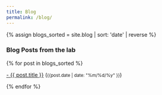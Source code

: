 ```yaml
---
title: Blog
permalink: /blog/
---
```


{% assign blogs_sorted = site.blog | sort: 'date' | reverse %}

### **Blog Posts from the lab**

<div class="content list">
  {% for post in blogs_sorted %}
    <div class="list-item">
    <p class="list-post-title">
        <a href="{{ site.baseurl }}{{ post.url }}">- {{ post.title }}</a> (<small>{{post.date | date: "%m/%d/%y" }}</small>)
        </p>
    </div>
  {% endfor %}
</div>
